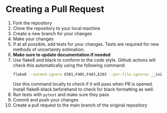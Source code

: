 # Creating a Pull Request

1. Fork the repository
2. Clone the repository to your local machine
3. Create a new branch for your changes
4. Make your changes
5. If at all possible, add tests for your changes. Tests are required for new methods of uncertainty estimation.
6. **Make sure to update documentation if needed**
7. Use flake8 and black to conform to the code style. Github actions will check this automatically using the following command:
    ```bash
    flake8 --extend-ignore E501,F405,F403,E203 --per-file-ignores __init__.py:F401 .
    ```
    Use this command locally to check if it will pass when PR is opened. Install flake8-black beforehand to check for black formatting as well.
8. Run tests with `pytest` and make sure they pass
9. Commit and push your changes
10. Create a pull request to the main branch of the original repository

